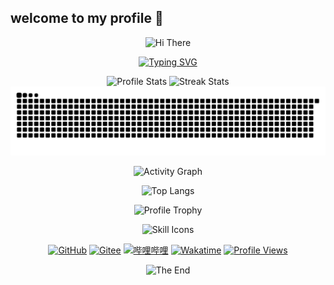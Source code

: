 ##                                                               welcome to my profile 👋

<!--
**gitGurugu/gitGurugu** is a ✨ _special_ ✨ repository because its `README.md` (this file) appears on your GitHub profile.

Here are some ideas to get you started:

- 🔭 I’m currently working on ...
- 🌱 I’m currently learning ...
- 👯 I’m looking to collaborate on ...
- 🤔 I’m looking for help with ...
- 💬 Ask me about ...
- 📫 How to reach me: ...
- 😄 Pronouns: ...
- ⚡ Fun fact: ...
-->
<p align="center">
    <!-- https://github.com/kyechan99/capsule-render -->
    <img src="https://capsule-render.vercel.app/api?type=waving&color=gradient&height=300&&section=header&text=HI%20THERE&fontSize=90&fontAlign=50&fontAlignY=30&desc=I%20am%20XgitGurugu&descAlign=50&descSize=30&descAlignY=60&animation=twinkling" alt="Hi There" title="Hi There"/>
</p>

<p align="center">
    <a href="https://git.io/typing-svg"><img src="https://readme-typing-svg.demolab.com?font=Fira+Code&pause=500&center=true&width=435&lines=%E6%88%91%E6%98%AFgitGurugu;%E6%AC%A2%E8%BF%8E%E6%9D%A5%E5%88%B0%E6%88%91Github%E4%B8%BB%E9%A1%B5" alt="Typing SVG" /></a>
</p>


<div align="center">
    <img width="400" src="https://github-readme-stats.vercel.app/api?username=gitGurugu&theme=transparent&show_icons=true&hide_border=true&show=reviews,discussions_started&hide_title=true&hide=contribs&number_format=long&count_private=true" alt="Profile Stats" title="Profile Stats" />
    <img width="400" src="https://github-readme-streak-stats-xiaokang2022.vercel.app?user=gitGurugu&theme=transparent&hide_border=true" alt="Streak Stats" title="Streak Stats" />
</div>






<picture>
    <source media="(prefers-color-scheme:dark)" srcset="https://raw.githubusercrcontent.com/gitGurugu/gitGurugu/output/github-contribution-grid-snake-dark.svg">
    <source media="(prefers-color-scheme:light)" srcset="https://raw.githubusercontent.com/gitGurugu/gitGurugu/output/github-contribution-grid-snake.svg">
    <img alt="github contribution grid snake animation" src="https://raw.githubusercontent.com/gitGurugu/gitGurugu/output/github-contribution-grid-snake.svg">
</picture>


<!--<p align="center">
  <img src="https://raw.githubusercontent.com/gitGurugu/gitGurugu/master/github-metrics.svg" alt="Contribution Graph" style="max-width: 100%; height: auto;">
</p>
-->
<p align="center">
    <!-- https://github.com/Ashutosh00710/github-readme-activity-graph -->
    <img width="800" src="https://github-readme-activity-graph.vercel.app/graph?username=gitGurugu&theme=github-compact&hide_border=true&area=true&custom_title=Activity%20Graph" alt="Activity Graph" title="Activity Graph" />
</p>

<p align="center">
  <img src="https://github-readme-activity-graph.vercel.app/graph?username=gitGurugu" alt="Top Langs">
</p>


<p align="center">
    <!-- https://github.com/ryo-ma/github-profile-trophy -->
    <!-- rules: https://github.com/ryo-ma/github-profile-trophy/blob/master/src/trophy.ts -->
    <img width="800" src="https://github-profile-trophy.vercel.app/?username=gitGurugu&no-bg=true&no-frame=true&theme=algolia&title=-MultiLanguage" alt="Profile Trophy" title="Profile Trophy" />
</p>
<p align="center">
    <!-- https://github.com/LelouchFR/skill-icons -->
    <img width="800" src="https://go-skill-icons.vercel.app/api/icons?i=py,c,cpp,cs,java,html,css,js,ts,md,latex,regex,mermaid,matlab&titles=true" alt="Skill Icons" title="Skill Icons">
</p>
<p align="center">
    <!-- https://github.com/badges/shields --> 
    <a href="https://github.com/gitGurugu"><img src="https://img.shields.io/badge/GitHub-gitGurugu-blue?logo=github" alt="GitHub" title="GitHub" /></a>
    <a href="https://gitee.com/jialekong"><img src="https://img.shields.io/badge/Gitee-Xiaokang2022-blue?logo=gitee" alt="Gitee" title="Gitee" /></a>
    <a href="https://space.bilibili.com/498105668"><img src="https://img.shields.io/badge/哔哩哔哩-jerry-pink?logo=bilibili" alt="哔哩哔哩" title="哔哩哔哩" /></a>
    <a href="https://wakatime.com/@Xiaokang2022"><img src="https://wakatime.com/badge/user/67677d2a-fdc6-4c21-a964-b5477332bc69.svg" alt="Wakatime" title="Wakatime" /></a>
    <!-- https://github.com/antonkomarev/github-profile-views-counter -->
    <a href="https://github.com/Xiaokang2022"><img src="https://komarev.com/ghpvc/?username=Xiaokang2022&label=Profile+Views" alt="Profile Views" title="Profile Views" /></a>
</p>
<p align="center">
    <!-- https://github.com/kyechan99/capsule-render -->
    <img src="https://capsule-render.vercel.app/api?type=waving&color=gradient&height=300&&section=footer&text=THE%20END&fontSize=90&fontAlign=50&fontAlignY=70&desc=Keep%20it%20simple,%20stupid&descAlign=50&descSize=30&descAlignY=40&animation=twinkling" alt="The End" title="The End"/>
</p>
